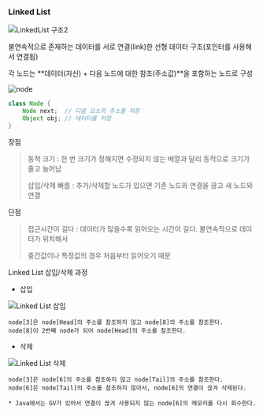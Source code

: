 ### Linked List

![LinkedList 구조2](https://github.com/ssd256/TIL/blob/main/DataStructure/images/LinkedList%20%EA%B5%AC%EC%A1%B02.png)

불연속적으로 존재하는 데이터를 서로 연결(link)한 선형 데이터 구조(포인터를 사용해서 연결됨)

각 노드는 **데이터(자신) + 다음 노드에 대한 참조(주소값)**을 포함하는 노드로 구성

![node](https://github.com/ssd256/TIL/blob/main/DataStructure/images/node.png)

```java
class Node {
	Node next;	// 다음 요소의 주소를 저장
	Object obj; // 데이터를 저장
}
```



장점

> 동적 크기 : 한 번 크기가 정해지면 수정되지 않는 배열과 달리 동적으로 크기가 줄고 늘어남
>
> 삽입/삭제 빠름 : 추가/삭제할 노드가 있으면 기존 노드와 연결을 끊고 새 노드와 연결

단점

> 접근시간이 길다 :  데이터가 많을수록 읽어오는 시간이 길다.  불연속적으로 데이터가 위치해서
>
> 중간값이나 특정값의 경우 처음부터 읽어오기 때문



Linked List 삽입/삭제 과정

* 삽입

![Linked List 삽입](https://github.com/ssd256/TIL/blob/main/DataStructure/images/Linked%20List%20%EC%82%BD%EC%9E%85.png) 

```
node[3]은 node[Head]의 주소를 참조하지 않고 node[8]의 주소를 참조한다. 
node[8]이 2번째 node가 되어 node[Head]의 주소를 참조한다.
```



* 삭제

![Linked List 삭제](https://github.com/ssd256/TIL/blob/main/DataStructure/images/Linked%20List%20%EC%82%AD%EC%A0%9C.png)

```
node[3]은 node[6]의 주소를 참조하지 않고 node[Tail]의 주소를 참조한다.
node[6]은 node[Tail]의 주소를 참조하지 않아서, node[6]의 연결이 끊겨 삭제된다.

* Java에서는 GV가 있어서 연결이 끊겨 사용되지 않는 node[6]의 메모리를 다시 회수한다.
```
